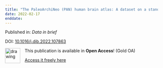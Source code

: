 ```yaml
---
title: "The PaleoArchiNeo (PAN) human brain atlas: A dataset on a standard neuroanatomical MRI template following a phylogenetic approach."
date: 2022-02-17
enddate:
---
```


Published in: *Data in brief*

DOI: [10.1016/j.dib.2022.107863](https://doi.org/10.1016/j.dib.2022.107863)

<img src="https://upload.wikimedia.org/wikipedia/commons/thumb/7/77/Open_Access_logo_PLoS_transparent.svg/800px-Open_Access_logo_PLoS_transparent.svg.png" alt="drawing" width="50" align="left"/> &nbsp;&nbsp;&nbsp;This publication is available in **Open Access**! (Gold OA)

&nbsp;&nbsp;&nbsp;[Access it freely here](https://doi.org/10.1016/j.dib.2022.107863
)

